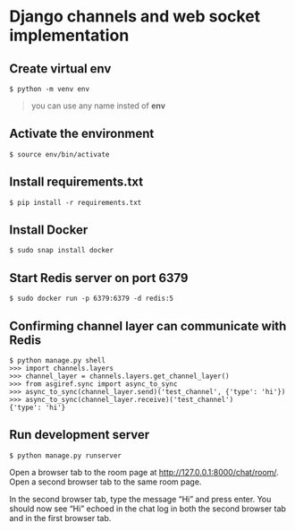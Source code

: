 # Django channels and web socket implementation

## Create virtual env

    $ python -m venv env

>you can use any name insted of **env**

## Activate the environment

    $ source env/bin/activate

## Install requirements.txt
    $ pip install -r requirements.txt

## Install Docker
    $ sudo snap install docker

## Start Redis server on port 6379
    $ sudo docker run -p 6379:6379 -d redis:5

## Confirming channel layer can communicate with Redis
    $ python manage.py shell
    >>> import channels.layers
    >>> channel_layer = channels.layers.get_channel_layer()
    >>> from asgiref.sync import async_to_sync
    >>> async_to_sync(channel_layer.send)('test_channel', {'type': 'hi'})
    >>> async_to_sync(channel_layer.receive)('test_channel')
    {'type': 'hi'}

## Run development server
    $ python manage.py runserver

Open a browser tab to the room page at http://127.0.0.1:8000/chat/room/. Open a second browser tab to the same room page.

In the second browser tab, type the message “Hi” and press enter. You should now see “Hi” echoed in the chat log in both the second browser tab and in the first browser tab.
